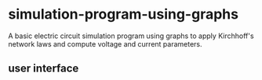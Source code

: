 # simulation-program-using-graphs
A basic electric circuit simulation program using graphs to apply Kirchhoff's network laws and compute voltage and current parameters.

## user interface

